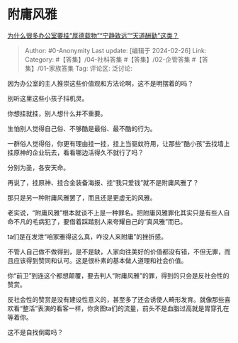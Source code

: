 # 附庸风雅
[为什么很多办公室要挂“厚德载物”“宁静致远”“天道酬勤”这类？](https://www.zhihu.com/question/531070872/answer/3410229159)

> Author: #0-Anonymity
> Last update: [编辑于 2024-02-26]
> Link:
> Category: #【答集】/04-社科答集 #【答集】/02-企管答集 #【答集】/01-家族答集 
> Tag: 
> 评论区:
> 泛讨论:

因为办公室的主人推崇这些价值观和方法论啊，这不是明摆着的吗？

别听这里这些小孩子抖机灵。

你想挂就挂，别人想什么并不重要。

生怕别人觉得自己俗、不够酷是最俗、最不酷的行为。

一群俗人觉得俗，你更有理由挂一挂，挂上当驱蚊符用，让那些“酷小孩”去找墙上挂原神的企业玩去，看看哪边活得久不就行了吗？

分别为圣，各安天命。

再说了，挂原神、挂合金装备海报、挂“我只爱钱”就不是附庸风雅了？

那只是另一种附庸风雅罢了，而且还是更虚无的风雅。

老实说，“附庸风雅”根本就谈不上是一种罪名。把附庸风雅罪化其实只是有些人自命不凡的毛病犯了，要借着踩踏别人来夸耀自己的“真风雅”而已。

ta们是在发泄“咱家雅得这么真，咋没人来附庸”的挫折感。

不管人自己做不做得到，是不是缺，人家向往美好的价值都没有错，不但无罪，而且应该得到赞同和认可。这是很朴素的基本做人道理和社会价值。

你“前卫”到连这个都想颠覆，要去判人“附庸风雅”的罪，得到的只会是反社会性的赞赏。

反社会性的赞赏是没有建设性意义的，甚至多了还会诱使人畸形发育。就像那些喜欢看“整活”表演的看客一样，你贪图ta们的流量，前头不是血脂过高就是胃穿孔在等着你。

这不是自找倒霉吗？
